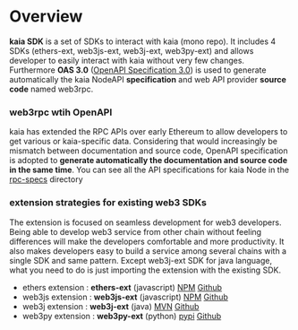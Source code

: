 # Overview
**kaia SDK** is a set of SDKs to interact with kaia (mono repo). It includes 4 SDKs (ethers-ext, web3js-ext, web3j-ext, web3py-ext) and allows developer to easily interact with kaia without very few changes. Furthermore **OAS 3.0** ([OpenAPI Specification 3.0](https://swagger.io/specification/)) is used to generate automatically the kaia NodeAPI **specification** and web API provider **source code** named web3rpc.

### web3rpc wtih OpenAPI
kaia has extended the RPC APIs over early Ethereum to allow developers to get various or kaia-specific data. Considering that would increasingly be mismatch between documentation and source code, OpenAPI specification is adopted to **generate automatically the documentation and source code in the same time**. You can see all the API specifications for kaia Node in the [rpc-specs](https://github.com/kaiachain/kaia-sdk/tree/dev/web3rpc/rpc-specs) directory

### extension strategies for existing web3 SDKs
The extension is focused on seamless development for web3 developers. Being able to develop web3 service from other chain without feeling differences will make the developers comfortable and more productivity. It also makes developers easy to build a service among several chains with a single SDK and same pattern. Except web3j-ext SDK for java language, what you need to do is just importing the extension with the existing SDK.

- ethers extension : **ethers-ext** (javascript) [NPM]() [Github](https://github.com/kaiachain/kaia-sdk/tree/main/ethers-ext)
- web3js extension : **web3js-ext** (javascript) [NPM]() [Github](https://github.com/kaiachain/kaia-sdk/tree/main/web3js-ext)
- web3j extension : **web3j-ext** (java) [MVN]() [Github](https://github.com/kaiachain/kaia-sdk/tree/main/web3j-ext)
- web3py extension : **web3py-ext** (python) [pypi]() [Github](https://github.com/kaiachain/kaia-sdk/tree/main/web3py-ext)
